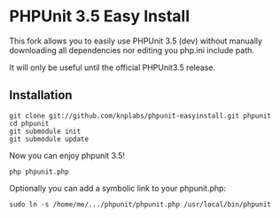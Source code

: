 PHPUnit 3.5 Easy Install
========================

This fork allows you to easily use PHPUnit 3.5 (dev) without manually downloading all dependencies nor editing you php.ini include path.

It will only be useful until the official PHPUnit3.5 release.

Installation
------------

    git clone git://github.com/knplabs/phpunit-easyinstall.git phpunit
    cd phpunit
    git submodule init
    git submodule update

Now you can enjoy phpunit 3.5!

    php phpunit.php

Optionally you can add a symbolic link to your phpunit.php:

    sudo ln -s /home/me/.../phpunit/phpunit.php /usr/local/bin/phpunit

